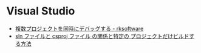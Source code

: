 # Visual Studio

- [複数プロジェクトを同時にデバッグする - rksoftware](https://rksoftware.hatenablog.com/entry/2018/05/30/025252)
- [sln ファイルと csproj ファイル の関係と特定の プロジェクトだけビルドする方法](https://qiita.com/TsuyoshiUshio@github/items/13c635d033322b175a5e)
